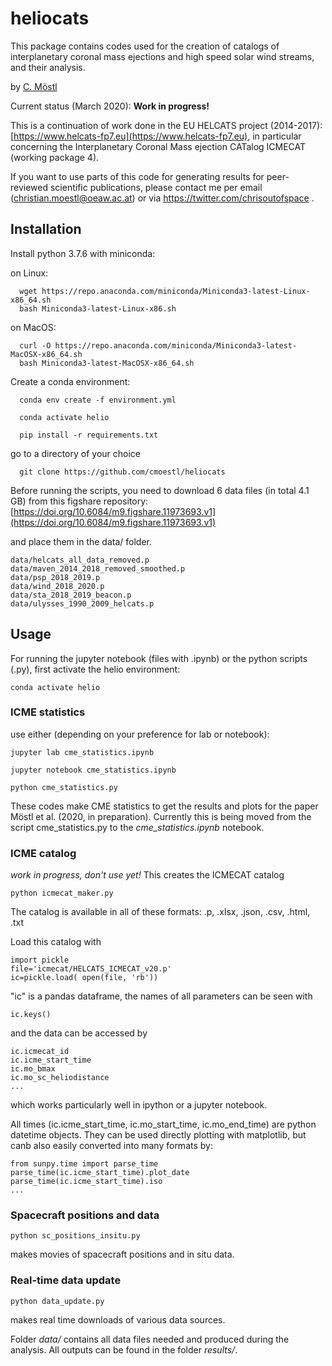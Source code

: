 # heliocats


This package contains codes used for the creation of catalogs of interplanetary coronal mass ejections and high speed solar wind streams, and their analysis. 

by [C. Möstl](https://www.iwf.oeaw.ac.at/en/user-site/christian-moestl/)

Current status (March 2020): **Work in progress!** 

This is a continuation of work done in the EU HELCATS project (2014-2017): 
[https://www.helcats-fp7.eu](https://www.helcats-fp7.eu), in particular concerning 
the Interplanetary Coronal Mass ejection CATalog ICMECAT (working package 4).

If you want to use parts of this code for generating results for peer-reviewed scientific publications, please contact me per email (christian.moestl@oeaw.ac.at) or via https://twitter.com/chrisoutofspace .



## Installation 

Install python 3.7.6 with miniconda:

on Linux:

	  wget https://repo.anaconda.com/miniconda/Miniconda3-latest-Linux-x86_64.sh
	  bash Miniconda3-latest-Linux-x86.sh

on MacOS:

	  curl -O https://repo.anaconda.com/miniconda/Miniconda3-latest-MacOSX-x86_64.sh
	  bash Miniconda3-latest-MacOSX-x86_64.sh

Create a conda environment:

	  conda env create -f environment.yml

	  conda activate helio

	  pip install -r requirements.txt
	  
go to a directory of your choice

	  git clone https://github.com/cmoestl/heliocats
	  


Before running the scripts, you need to download 6 data files (in total 4.1 GB) from this 
figshare repository: [https://doi.org/10.6084/m9.figshare.11973693.v1](https://doi.org/10.6084/m9.figshare.11973693.v1)


and place them in the data/ folder.

    data/helcats_all_data_removed.p
    data/maven_2014_2018_removed_smoothed.p
    data/psp_2018_2019.p
    data/wind_2018_2020.p
    data/sta_2018_2019_beacon.p
    data/ulysses_1990_2009_helcats.p
    
    	  

## Usage

For running the jupyter notebook (files with .ipynb) or the python scripts (.py), first activate the helio environment:

    conda activate helio
    

### ICME statistics

use either (depending on your preference for lab or notebook):

    jupyter lab cme_statistics.ipynb
  
    jupyter notebook cme_statistics.ipynb

    python cme_statistics.py
    
These codes make CME statistics to get the results and plots for the paper Möstl et al. (2020, in preparation). 
Currently this is being moved from the script cme_statistics.py to the *cme_statistics.ipynb* notebook.


### ICME catalog 


*work in progress, don't use yet!*
This creates the ICMECAT catalog

    python icmecat_maker.py

The catalog is available in all of these formats: .p, .xlsx, .json, .csv, .html, .txt   

Load this catalog with 

    import pickle
    file='icmecat/HELCATS_ICMECAT_v20.p'
    ic=pickle.load( open(file, 'rb'))
    
"ic" is a pandas dataframe, the names of all parameters can be seen with 

    ic.keys()

and the data can be accessed by
    
    ic.icmecat_id
    ic.icme_start_time
    ic.mo_bmax
    ic.mo_sc_heliodistance
    ...

which works particularly well in ipython or a jupyter notebook.

All times (ic.icme_start_time, ic.mo_start_time, ic.mo_end_time) are python datetime objects. 
They can be used directly plotting with matplotlib, but canb also easily 
converted into many formats by:

    from sunpy.time import parse_time
    parse_time(ic.icme_start_time).plot_date
    parse_time(ic.icme_start_time).iso
    ...

### Spacecraft positions and data

    python sc_positions_insitu.py

makes movies of spacecraft positions and in situ data.

### Real-time data update

    python data_update.py
    
makes real time downloads of various data sources.


Folder *data/* contains all data files needed and produced during the analysis. 
All outputs can be found in the folder *results/*.


